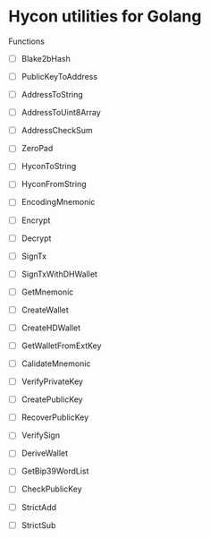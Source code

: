 # Hycon utilities for Golang

Functions

- [ ] Blake2bHash

- [ ] PublicKeyToAddress
- [ ] AddressToString
- [ ] AddressToUint8Array
- [ ] AddressCheckSum
- [ ] ZeroPad

- [ ] HyconToString
- [ ] HyconFromString

- [ ] EncodingMnemonic
- [ ] Encrypt
- [ ] Decrypt
- [ ] SignTx
- [ ] SignTxWithDHWallet
- [ ] GetMnemonic
- [ ] CreateWallet
- [ ] CreateHDWallet
- [ ] GetWalletFromExtKey
- [ ] CalidateMnemonic
- [ ] VerifyPrivateKey
- [ ] CreatePublicKey
- [ ] RecoverPublicKey
- [ ] VerifySign
- [ ] DeriveWallet
- [ ] GetBip39WordList
- [ ] CheckPublicKey
- [ ] StrictAdd
- [ ] StrictSub 
